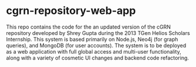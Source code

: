 # cgrn-repository-web-app
This repo contains the code for the an updated version of the cGRN repository developed by Shrey Gupta during the 2013 TGen Helios Scholars Internship. This system is based primarily on Node.js, Neo4j (for graph queries), and MongoDB (for user accounts). The system is to be deployed as a web application with full global access and multi-user functionality, along with a variety of cosmetic UI changes and backend code refactoring.
